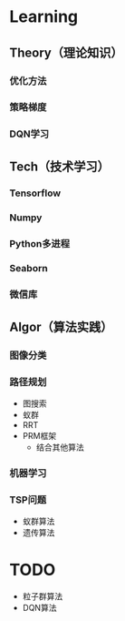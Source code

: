 # Learning
## Theory（理论知识）
### 优化方法
### 策略梯度
### DQN学习
## Tech（技术学习）
### Tensorflow
### Numpy
### Python多进程
### Seaborn
### 微信库
## Algor（算法实践）
### 图像分类
### 路径规划
* 图搜索
* 蚁群
* RRT
* PRM框架
    * 结合其他算法
### 机器学习
### TSP问题
* 蚁群算法
* 遗传算法
# TODO
* 粒子群算法
* DQN算法


